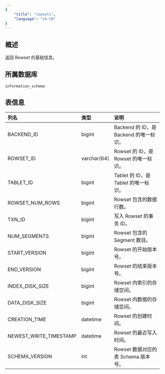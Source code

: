 ```yaml
---
{
    "title": "rowsets",
    "language": "zh-CN"
}
---
```


<!--
Licensed to the Apache Software Foundation (ASF) under one
or more contributor license agreements.  See the NOTICE file
distributed with this work for additional information
regarding copyright ownership.  The ASF licenses this file
to you under the Apache License, Version 2.0 (the
"License"); you may not use this file except in compliance
with the License.  You may obtain a copy of the License at

  http://www.apache.org/licenses/LICENSE-2.0

Unless required by applicable law or agreed to in writing,
software distributed under the License is distributed on an
"AS IS" BASIS, WITHOUT WARRANTIES OR CONDITIONS OF ANY
KIND, either express or implied.  See the License for the
specific language governing permissions and limitations
under the License.
-->
## 概述

返回 Rowset 的基础信息。

## 所属数据库


`information_schema`


## 表信息

| 列名                   | 类型        | 说明                                   |
| :--------------------- | :---------- | :------------------------------------- |
| BACKEND_ID             | bigint      | Backend 的 ID，是 Backend 的唯一标识。 |
| ROWSET_ID              | varchar(64) | Rowset 的 ID，是 Rowset 的唯一标识。   |
| TABLET_ID              | bigint      | Tablet 的 ID，是 Tablet 的唯一标识。   |
| ROWSET_NUM_ROWS        | bigint      | Rowset 包含的数据行数。                |
| TXN_ID                 | bigint      | 写入 Rowset 的事务 ID。                |
| NUM_SEGMENTS           | bigint      | Rowset 包含的 Segment 数目。           |
| START_VERSION          | bigint      | Rowset 的开始版本号。                  |
| END_VERSION            | bigint      | Rowset 的结束版本号。                  |
| INDEX_DISK_SIZE        | bigint      | Rowset 内索引的存储空间。              |
| DATA_DISK_SIZE         | bigint      | Rowset 内数据的存储空间。              |
| CREATION_TIME          | datetime    | Rowset 的创建时间。                    |
| NEWEST_WRITE_TIMESTAMP | datetime    | Rowset 的最近写入时间。                |
| SCHEMA_VERSION         | int         | Rowset 数据对应的表 Schema 版本号。    |